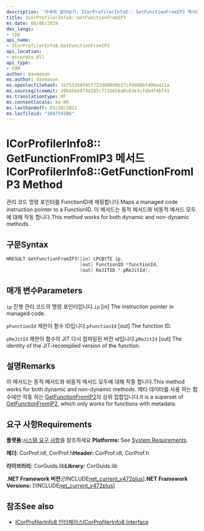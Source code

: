 ```yaml
---
description: '자세히 알아보기: ICorProfilerInfo8:: GetFunctionFromIP3 메서드'
title: ICorProfilerInfo8::GetFunctionFromIP3
ms.date: 08/06/2019
dev_langs:
- cpp
api_name:
- ICorProfilerInfo8.GetFunctionFromIP3
api_location:
- mscorwks.dll
api_type:
- COM
author: davmason
ms.author: davmason
ms.openlocfilehash: 1b753350f45f722d60099b17cfdd48bfd06e411a
ms.sourcegitcommit: 20b4565974d185c7716656a6c63e3cfdbdf4bf41
ms.translationtype: MT
ms.contentlocale: ko-KR
ms.lasthandoff: 03/20/2021
ms.locfileid: "104759106"
---
```

# <a name="icorprofilerinfo8getfunctionfromip3-method"></a><span data-ttu-id="f82e2-103">ICorProfilerInfo8:: GetFunctionFromIP3 메서드</span><span class="sxs-lookup"><span data-stu-id="f82e2-103">ICorProfilerInfo8::GetFunctionFromIP3 Method</span></span>

<span data-ttu-id="f82e2-104">관리 코드 명령 포인터를 FunctionID에 매핑합니다.</span><span class="sxs-lookup"><span data-stu-id="f82e2-104">Maps a managed code instruction pointer to a FunctionID.</span></span> <span data-ttu-id="f82e2-105">이 메서드는 동적 메서드와 비동적 메서드 모두에 대해 작동 합니다.</span><span class="sxs-lookup"><span data-stu-id="f82e2-105">This method works for both dynamic and non-dynamic methods.</span></span>

## <a name="syntax"></a><span data-ttu-id="f82e2-106">구문</span><span class="sxs-lookup"><span data-stu-id="f82e2-106">Syntax</span></span>

```cpp
HRESULT GetFunctionFromIP3([in] LPCBYTE ip,
                           [out] FunctionID *functionId,
                           [out] ReJITID * pReJitId);
```

## <a name="parameters"></a><span data-ttu-id="f82e2-107">매개 변수</span><span class="sxs-lookup"><span data-stu-id="f82e2-107">Parameters</span></span>

<span data-ttu-id="f82e2-108">`ip` 진행 관리 코드의 명령 포인터입니다.</span><span class="sxs-lookup"><span data-stu-id="f82e2-108">`ip` [in] The instruction pointer in managed code.</span></span>

<span data-ttu-id="f82e2-109">`pFunctionId` 제한이 함수 ID입니다.</span><span class="sxs-lookup"><span data-stu-id="f82e2-109">`pFunctionId` [out] The function ID.</span></span>

<span data-ttu-id="f82e2-110">`pReJitId` 제한이 함수의 JIT 다시 컴파일된 버전 id입니다.</span><span class="sxs-lookup"><span data-stu-id="f82e2-110">`pReJitId` [out] The identity of the JIT-recompiled version of the function.</span></span>

## <a name="remarks"></a><span data-ttu-id="f82e2-111">설명</span><span class="sxs-lookup"><span data-stu-id="f82e2-111">Remarks</span></span>

<span data-ttu-id="f82e2-112">이 메서드는 동적 메서드와 비동적 메서드 모두에 대해 작동 합니다.</span><span class="sxs-lookup"><span data-stu-id="f82e2-112">This method works for both dynamic and non-dynamic methods.</span></span> <span data-ttu-id="f82e2-113">메타 데이터를 사용 하는 함수에만 작동 하는 [GetFunctionFromIP2](icorprofilerinfo4-getfunctionfromip2-method.md)의 상위 집합입니다.</span><span class="sxs-lookup"><span data-stu-id="f82e2-113">It is a superset of [GetFunctionFromIP2](icorprofilerinfo4-getfunctionfromip2-method.md), which only works for functions with metadata.</span></span>

## <a name="requirements"></a><span data-ttu-id="f82e2-114">요구 사항</span><span class="sxs-lookup"><span data-stu-id="f82e2-114">Requirements</span></span>

<span data-ttu-id="f82e2-115">**플랫폼:**[시스템 요구 사항](../../get-started/system-requirements.md)을 참조하세요.</span><span class="sxs-lookup"><span data-stu-id="f82e2-115">**Platforms:** See [System Requirements](../../get-started/system-requirements.md).</span></span>

<span data-ttu-id="f82e2-116">**헤더:** CorProf.idl, CorProf.h</span><span class="sxs-lookup"><span data-stu-id="f82e2-116">**Header:** CorProf.idl, CorProf.h</span></span>

<span data-ttu-id="f82e2-117">**라이브러리:** CorGuids.lib</span><span class="sxs-lookup"><span data-stu-id="f82e2-117">**Library:** CorGuids.lib</span></span>

<span data-ttu-id="f82e2-118">**.NET Framework 버전:**[!INCLUDE[net_current_v472plus](../../../../includes/net-current-v472plus.md)]</span><span class="sxs-lookup"><span data-stu-id="f82e2-118">**.NET Framework Versions:** [!INCLUDE[net_current_v472plus](../../../../includes/net-current-v472plus.md)]</span></span>

## <a name="see-also"></a><span data-ttu-id="f82e2-119">참조</span><span class="sxs-lookup"><span data-stu-id="f82e2-119">See also</span></span>

- [<span data-ttu-id="f82e2-120">ICorProfilerInfo8 인터페이스</span><span class="sxs-lookup"><span data-stu-id="f82e2-120">ICorProfilerInfo8 Interface</span></span>](icorprofilerinfo8-interface.md)
